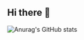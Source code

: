 ## Hi there 👋

![Anurag's GitHub stats](https://github-readme-stats.vercel.app/api?username=anuraghazra&show_icons=true)

<!--
**JingyuanZhou/JingyuanZhou** is a ✨ _special_ ✨ repository because its `README.md` (this file) appears on your GitHub profile.

Here are some ideas to get you started:

- 🔭 I’m currently working on ...
- 🌱 I’m currently learning ...
- 👯 I’m looking to collaborate on ...
- 🤔 I’m looking for help with ...
- 💬 Ask me about ...
- 📫 How to reach me: ...
- 😄 Pronouns: ...
- ⚡ Fun fact: ...
-->

